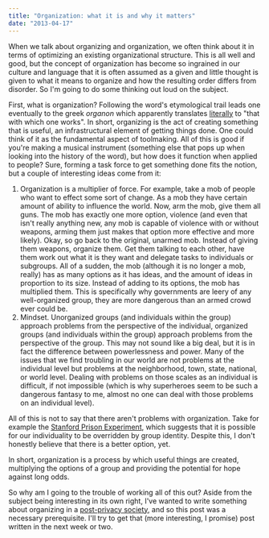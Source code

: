 ```yaml
---
title: "Organization: what it is and why it matters"
date: "2013-04-17"
---
```


When we talk about organizing and organization, we often think about it in terms of optimizing an existing organizational structure. This is all well and good, but the concept of organization has become so ingrained in our culture and language that it is often assumed as a given and little thought is given to what it means to organize and how the resulting order differs from disorder. So I'm going to do some thinking out loud on the subject.

First, what is organization? Following the word's etymological trail leads one eventually to the greek _organon_ which apparently translates [literally](http://www.etymonline.com/index.php?term=organ&allowed_in_frame=0) to "that with which one works". In short, organizing is the act of creating something that is useful, an infrastructural element of getting things done. One could think of it as the fundamental aspect of toolmaking. All of this is good if you're making a musical instrument (something else that pops up when looking into the history of the word), but how does it function when applied to people? Sure, forming a task force to get something done fits the notion, but a couple of interesting ideas come from it:

1. Organization is a multiplier of force. For example, take a mob of people who want to effect some sort of change. As a mob they have certain amount of ability to influence the world. Now, arm the mob, give them all guns. The mob has exactly one more option, violence (and even that isn't really anything new, any mob is capable of violence with or without weapons, arming them just makes that option more effective and more likely). Okay, so go back to the original, unarmed mob. Instead of giving them weapons, organize them. Get them talking to each other, have them work out what it is they want and delegate tasks to individuals or subgroups. All of a sudden, the mob (although it is no longer a mob, really) has as many options as it has ideas, and the amount of ideas in proportion to its size. Instead of adding to its options, the mob has multiplied them. This is specifically why governments are leery of any well-organized group, they are more dangerous than an armed crowd ever could be.
2. Mindset. Unorganized groups (and individuals within the group) approach problems from the perspective of the individual, organized groups (and individuals within the group) approach problems from the perspective of the group. This may not sound like a big deal, but it is in fact the difference between powerlessness and power. Many of the issues that we find troubling in our world are not problems at the individual level but problems at the neighborhood, town, state, national, or world level. Dealing with problems on those scales as an individual is difficult, if not impossible (which is why superheroes seem to be such a dangerous fantasy to me, almost no one can deal with those problems on an individual level).

All of this is not to say that there aren't problems with organization. Take for example the [Stanford Prison Experiment](http://www.prisonexp.org/), which suggests that it is possible for our individuality to be overridden by group identity. Despite this, I don't honestly believe that there is a better option, yet.

In short, organization is a process by which useful things are created, multiplying the options of a group and providing the potential for hope against long odds.

So why am I going to the trouble of working all of this out? Aside from the subject being interesting in its own right, I've wanted to write something about organizing in a [post-privacy society](http://www.schneier.com/blog/archives/2013/03/our_internet_su.html), and so this post was a necessary prerequisite. I'll try to get that (more interesting, I promise) post written in the next week or two.
